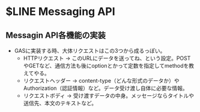 # **$LINE Messaging API**

## Messagin API各機能の実装
- GASに実装する時、大体リクエストはこの3つから成るっぽい。
  - HTTPリクエスト -> このURLにデータを送ってね、という設定。POSTやGETなど、通信方法も後にoptionとかって定数を指定してmethodを教えてやる。
  - リクエストヘッダー -> content-type（どんな形式のデータか）やAuthorization（認証情報）など。データ受け渡し自体に必要な情報。
  - リクエストボディ -> 受け渡すデータの中身。メッセージならタイトルや送信先、本文のテキストなど。
